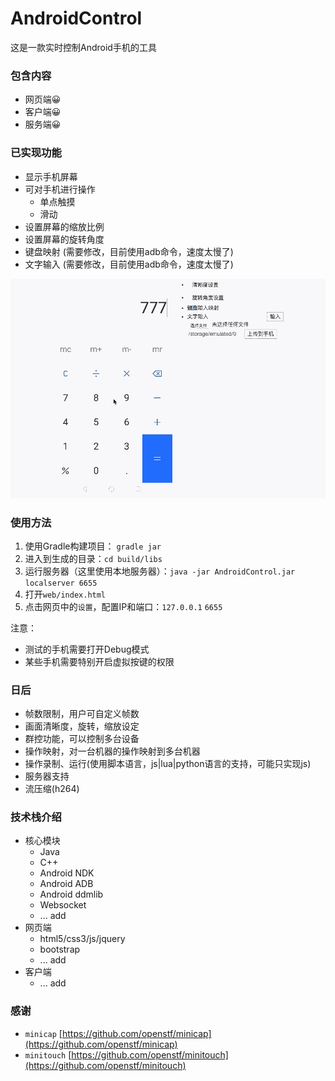 # AndroidControl
这是一款实时控制Android手机的工具

### 包含内容

* 网页端😀
* 客户端😀
* 服务端😀

### 已实现功能
* 显示手机屏幕
* 可对手机进行操作              
    * 单点触摸
    * 滑动
* 设置屏幕的缩放比例
* 设置屏幕的旋转角度
* 键盘映射 (需要修改，目前使用adb命令，速度太慢了)
* 文字输入 (需要修改，目前使用adb命令，速度太慢了)


![demo](docs/demo.gif)

### 使用方法

1.  使用Gradle构建项目： `gradle jar`
2.  进入到生成的目录：`cd build/libs`
3.  运行服务器（这里使用本地服务器）：`java -jar AndroidControl.jar localserver 6655`
4.  打开`web/index.html`
5.  点击网页中的`设置`，配置IP和端口：`127.0.0.1` `6655`

注意：

* 测试的手机需要打开Debug模式
* 某些手机需要特别开启虚拟按键的权限

### 日后
* 帧数限制，用户可自定义帧数
* 画面清晰度，旋转，缩放设定
* 群控功能，可以控制多台设备
* 操作映射，对一台机器的操作映射到多台机器
* 操作录制、运行(使用脚本语言，js|lua|python语言的支持，可能只实现js)
* 服务器支持
* 流压缩(h264)

### 技术栈介绍
* 核心模块
    * Java
    * C++
    * Android NDK
    * Android ADB
    * Android ddmlib
    * Websocket
    * ... add
* 网页端
    * html5/css3/js/jquery
    * bootstrap
    * ... add
* 客户端
    * ... add

### 感谢
* `minicap` [https://github.com/openstf/minicap](https://github.com/openstf/minicap)
* `minitouch` [https://github.com/openstf/minitouch](https://github.com/openstf/minitouch)